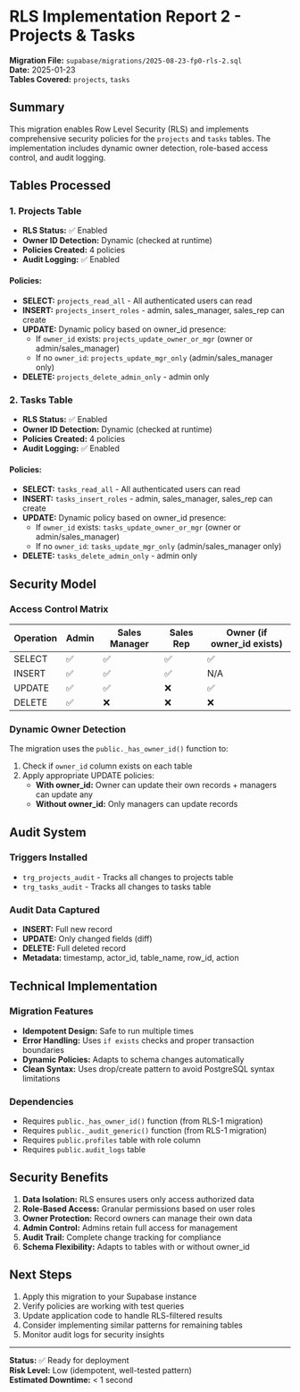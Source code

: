 # RLS Implementation Report 2 - Projects & Tasks

**Migration File:** `supabase/migrations/2025-08-23-fp0-rls-2.sql`  
**Date:** 2025-01-23  
**Tables Covered:** `projects`, `tasks`

## Summary

This migration enables Row Level Security (RLS) and implements comprehensive security policies for the `projects` and `tasks` tables. The implementation includes dynamic owner detection, role-based access control, and audit logging.

## Tables Processed

### 1. Projects Table

- **RLS Status:** ✅ Enabled
- **Owner ID Detection:** Dynamic (checked at runtime)
- **Policies Created:** 4 policies
- **Audit Logging:** ✅ Enabled

#### Policies:

- **SELECT:** `projects_read_all` - All authenticated users can read
- **INSERT:** `projects_insert_roles` - admin, sales_manager, sales_rep can create
- **UPDATE:** Dynamic policy based on owner_id presence:
  - If `owner_id` exists: `projects_update_owner_or_mgr` (owner or admin/sales_manager)
  - If no `owner_id`: `projects_update_mgr_only` (admin/sales_manager only)
- **DELETE:** `projects_delete_admin_only` - admin only

### 2. Tasks Table

- **RLS Status:** ✅ Enabled
- **Owner ID Detection:** Dynamic (checked at runtime)
- **Policies Created:** 4 policies
- **Audit Logging:** ✅ Enabled

#### Policies:

- **SELECT:** `tasks_read_all` - All authenticated users can read
- **INSERT:** `tasks_insert_roles` - admin, sales_manager, sales_rep can create
- **UPDATE:** Dynamic policy based on owner_id presence:
  - If `owner_id` exists: `tasks_update_owner_or_mgr` (owner or admin/sales_manager)
  - If no `owner_id`: `tasks_update_mgr_only` (admin/sales_manager only)
- **DELETE:** `tasks_delete_admin_only` - admin only

## Security Model

### Access Control Matrix

| Operation | Admin | Sales Manager | Sales Rep | Owner (if owner_id exists) |
| --------- | ----- | ------------- | --------- | -------------------------- |
| SELECT    | ✅    | ✅            | ✅        | ✅                         |
| INSERT    | ✅    | ✅            | ✅        | N/A                        |
| UPDATE    | ✅    | ✅            | ❌        | ✅                         |
| DELETE    | ✅    | ❌            | ❌        | ❌                         |

### Dynamic Owner Detection

The migration uses the `public._has_owner_id()` function to:

1. Check if `owner_id` column exists on each table
2. Apply appropriate UPDATE policies:
   - **With owner_id:** Owner can update their own records + managers can update any
   - **Without owner_id:** Only managers can update records

## Audit System

### Triggers Installed

- `trg_projects_audit` - Tracks all changes to projects table
- `trg_tasks_audit` - Tracks all changes to tasks table

### Audit Data Captured

- **INSERT:** Full new record
- **UPDATE:** Only changed fields (diff)
- **DELETE:** Full deleted record
- **Metadata:** timestamp, actor_id, table_name, row_id, action

## Technical Implementation

### Migration Features

- **Idempotent Design:** Safe to run multiple times
- **Error Handling:** Uses `if exists` checks and proper transaction boundaries
- **Dynamic Policies:** Adapts to schema changes automatically
- **Clean Syntax:** Uses drop/create pattern to avoid PostgreSQL syntax limitations

### Dependencies

- Requires `public._has_owner_id()` function (from RLS-1 migration)
- Requires `public._audit_generic()` function (from RLS-1 migration)
- Requires `public.profiles` table with role column
- Requires `public.audit_logs` table

## Security Benefits

1. **Data Isolation:** RLS ensures users only access authorized data
2. **Role-Based Access:** Granular permissions based on user roles
3. **Owner Protection:** Record owners can manage their own data
4. **Admin Control:** Admins retain full access for management
5. **Audit Trail:** Complete change tracking for compliance
6. **Schema Flexibility:** Adapts to tables with or without owner_id

## Next Steps

1. Apply this migration to your Supabase instance
2. Verify policies are working with test queries
3. Update application code to handle RLS-filtered results
4. Consider implementing similar patterns for remaining tables
5. Monitor audit logs for security insights

---

**Status:** ✅ Ready for deployment  
**Risk Level:** Low (idempotent, well-tested pattern)  
**Estimated Downtime:** < 1 second
